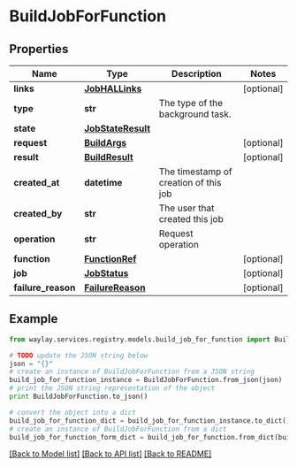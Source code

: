 # BuildJobForFunction


## Properties

Name | Type | Description | Notes
------------ | ------------- | ------------- | -------------
**links** | [**JobHALLinks**](JobHALLinks.md) |  | [optional] 
**type** | **str** | The type of the background task. | 
**state** | [**JobStateResult**](JobStateResult.md) |  | 
**request** | [**BuildArgs**](BuildArgs.md) |  | [optional] 
**result** | [**BuildResult**](BuildResult.md) |  | [optional] 
**created_at** | **datetime** | The timestamp of creation of this job | 
**created_by** | **str** | The user that created this job | 
**operation** | **str** | Request operation | 
**function** | [**FunctionRef**](FunctionRef.md) |  | [optional] 
**job** | [**JobStatus**](JobStatus.md) |  | [optional] 
**failure_reason** | [**FailureReason**](FailureReason.md) |  | [optional] 

## Example

```python
from waylay.services.registry.models.build_job_for_function import BuildJobForFunction

# TODO update the JSON string below
json = "{}"
# create an instance of BuildJobForFunction from a JSON string
build_job_for_function_instance = BuildJobForFunction.from_json(json)
# print the JSON string representation of the object
print BuildJobForFunction.to_json()

# convert the object into a dict
build_job_for_function_dict = build_job_for_function_instance.to_dict()
# create an instance of BuildJobForFunction from a dict
build_job_for_function_form_dict = build_job_for_function.from_dict(build_job_for_function_dict)
```
[[Back to Model list]](../README.md#documentation-for-models) [[Back to API list]](../README.md#documentation-for-api-endpoints) [[Back to README]](../README.md)


